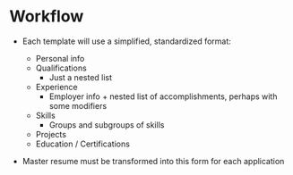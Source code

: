 # Workflow

* Each template will use a simplified, standardized format:
  - Personal info
  - Qualifications
    - Just a nested list
  - Experience
    - Employer info + nested list of accomplishments, perhaps with some modifiers
  - Skills
    - Groups and subgroups of skills
  - Projects
  - Education / Certifications

* Master resume must be transformed into this form for each application

